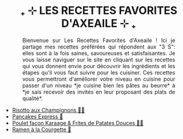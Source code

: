 <div style="position: fixed; top: 0; left: 0; width: 200px; height: 100vh; background-image: url('photocuisine.jpeg');">
</div>
<div style="position: fixed; top: 0; right: 0; width: 200px; height: 100vh; background-image: url('dinnertable.jpeg');">
</div>

<div style="text-align: center;">
  <h1>₊ ⊹ LES RECETTES FAVORITES D'AXEAILE ⊹ ₊</h1>
</div>

<p style="margin-left: 10%; margin-right: 10%; text-align: justify;">
        Bienvenue sur Les Recettes Favorites d'Axeaile ! Ici je partage mes recettes préférées qui répondent aux "3 S": elles sont à la fois saines, savoureuses et satisfaisantes. Je vous laisse naviguer sur le site en cliquant sur les recettes qui vous donnent envie pour découvrir les ingrédients et les étapes qu'il vous faut suivre pour les cuisiner. Ces recettes vous permettront d'améliorer votre niveau en cuisine pour passer d'un niveau *je cuisine bien les pâtes au beurre* à *je sais recevoir des invités en leur proposant des plats de qualité*. 
</p>

- [Risotto aux Champignons 🍄‍🟫][id] 
- [Pancakes Express 🥞][id1] 
- [Poulet façon Karaage & Frites de Patates Douces 🍗🍠][id2]
- [Ramen à la Courgette 🍜][id3]

[id]: risotto.md
[id1]: pancakesexpress.md
[id2]: poulet.md
[id3]: ramencourgette.md
